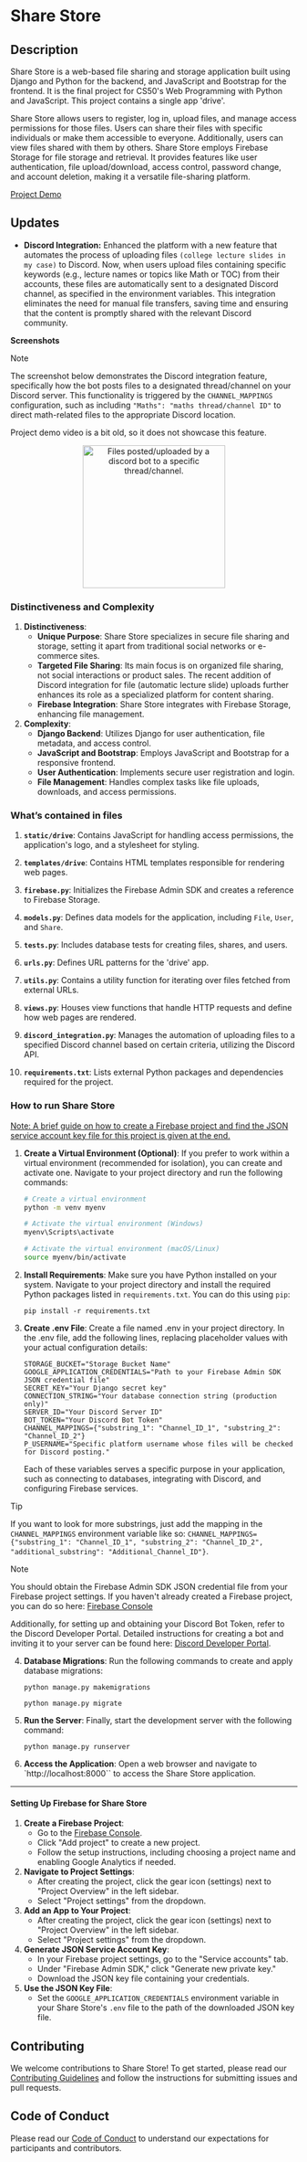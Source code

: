 # Share Store
## Description
Share Store is a web-based file sharing and storage application built using Django and Python for the backend, and JavaScript and Bootstrap for the frontend. It is the final project for CS50's Web Programming with Python and JavaScript. This project contains a single app 'drive'.

Share Store allows users to register, log in, upload files, and manage access permissions for those files. Users can share their files with specific individuals or make them accessible to everyone. Additionally, users can view files shared with them by others. Share Store employs Firebase Storage for file storage and retrieval. It provides features like user authentication, file upload/download, access control, password change, and account deletion, making it a versatile file-sharing platform.

[Project Demo](https://youtu.be/0iN3-Odnxy0?si=5VipCIYMWm4CGpjJ)

## Updates
- **Discord Integration:** Enhanced the platform with a new feature that automates the process of uploading files `(college lecture slides in my case)` to Discord. Now, when users upload files containing specific keywords (e.g., lecture names or topics like Math or TOC) from their accounts, these files are automatically sent to a designated Discord channel, as specified in the environment variables. This integration eliminates the need for manual file transfers, saving time and ensuring that the content is promptly shared with the relevant Discord community.

**Screenshots**

> [!NOTE]
> The screenshot below demonstrates the Discord integration feature, specifically how the bot posts files to a designated thread/channel on your Discord server. This functionality is triggered by the `CHANNEL_MAPPINGS` configuration, such as including `"Maths": "maths thread/channel ID"` to direct math-related files to the appropriate Discord location.
>
> Project demo video is a bit old, so it does not showcase this feature.

<section style="text-align:center" align="center">
    <img src='screenshots/dev-wizard-automated-upload.jpg?raw=true' alt='Files posted/uploaded by a discord bot to a specific thread/channel.' width='250px' />
</section>

### Distinctiveness and Complexity
1. **Distinctiveness**:
    - **Unique Purpose**: Share Store specializes in secure file sharing and storage, setting it apart from traditional social networks or e-commerce sites.
    - **Targeted File Sharing**: Its main focus is on organized file sharing, not social interactions or product sales. The recent addition of Discord integration for file (automatic lecture slide) uploads further enhances its role as a specialized platform for content sharing.
    - **Firebase Integration**: Share Store integrates with Firebase Storage, enhancing file management.
2. **Complexity**:
    - **Django Backend**: Utilizes Django for user authentication, file metadata, and access control.
    - **JavaScript and Bootstrap**: Employs JavaScript and Bootstrap for a responsive frontend.
    - **User Authentication**: Implements secure user registration and login.
    - **File Management**: Handles complex tasks like file uploads, downloads, and access permissions.

### What’s contained in files
1. **`static/drive`**: Contains JavaScript for handling access permissions, the application's logo, and a stylesheet for styling.

2. **`templates/drive`**: Contains HTML templates responsible for rendering web pages.

3. **`firebase.py`**: Initializes the Firebase Admin SDK and creates a reference to Firebase Storage.

4. **`models.py`**: Defines data models for the application, including `File`, `User`, and `Share`.

5. **`tests.py`**: Includes database tests for creating files, shares, and users.

6. **`urls.py`**: Defines URL patterns for the 'drive' app.

7. **`utils.py`**: Contains a utility function for iterating over files fetched from external URLs.

8. **`views.py`**: Houses view functions that handle HTTP requests and define how web pages are rendered.

9. **`discord_integration.py`**: Manages the automation of uploading files to a specified Discord channel based on certain criteria, utilizing the Discord API.

10. **`requirements.txt`**: Lists external Python packages and dependencies required for the project.


### How to run Share Store
[Note: A brief guide on how to create a Firebase project and find the JSON service account key file for this project is given at the end.](#setting-up-firebase-for-share-store)

1. **Create a Virtual Environment (Optional)**:
   If you prefer to work within a virtual environment (recommended for isolation), you can create and activate one. Navigate to your project directory and run the following commands:

   ```bash
   # Create a virtual environment
   python -m venv myenv

   # Activate the virtual environment (Windows)
   myenv\Scripts\activate

   # Activate the virtual environment (macOS/Linux)
   source myenv/bin/activate
   ```

2. **Install Requirements**:
    Make sure you have Python installed on your system.
    Navigate to your project directory and install the required Python packages listed in `requirements.txt`. You can do this using `pip`:
    ```
    pip install -r requirements.txt
    ```
3. **Create .env File**:
    Create a file named .env in your project directory.
    In the .env file, add the following lines, replacing placeholder values with your actual configuration details:
    ```
    STORAGE_BUCKET="Storage Bucket Name"
    GOOGLE_APPLICATION_CREDENTIALS="Path to your Firebase Admin SDK JSON credential file"
    SECRET_KEY="Your Django secret key"
    CONNECTION_STRING="Your database connection string (production only)"
    SERVER_ID="Your Discord Server ID"
    BOT_TOKEN="Your Discord Bot Token"
    CHANNEL_MAPPINGS={"substring_1": "Channel_ID_1", "substring_2": "Channel_ID_2"}
    P_USERNAME="Specific platform username whose files will be checked for Discord posting."
    ```
    Each of these variables serves a specific purpose in your application, such as connecting to databases, integrating with Discord, and configuring Firebase services.

> [!TIP]
> If you want to look for more substrings, just add the mapping in the `CHANNEL_MAPPINGS` environment variable like so: `CHANNEL_MAPPINGS={"substring_1": "Channel_ID_1", "substring_2": "Channel_ID_2", "additional_substring": "Additional_Channel_ID"}`.

> [!NOTE]
> You should obtain the Firebase Admin SDK JSON credential file from your Firebase project settings. If you haven't already created a Firebase project, you can do so here: [Firebase Console](https://console.firebase.google.com/)
>
> Additionally, for setting up and obtaining your Discord Bot Token, refer to the Discord Developer Portal. Detailed instructions for creating a bot and inviting it to your server can be found here: [Discord Developer Portal](https://discord.com/developers/docs/intro).

4. **Database Migrations**:
    Run the following commands to create and apply database migrations:
    ```
    python manage.py makemigrations
    ```
    ```
    python manage.py migrate
    ```
5. **Run the Server**:
    Finally, start the development server with the following command:
    ```
    python manage.py runserver
    ```
6. **Access the Application**:
    Open a web browser and navigate to `http://localhost:8000`` to access the Share Store application.

---
#### Setting Up Firebase for Share Store
1. **Create a Firebase Project**:
    - Go to the [Firebase Console](https://console.firebase.google.com/).
    - Click "Add project" to create a new project.
    - Follow the setup instructions, including choosing a project name and enabling Google Analytics if needed.
2. **Navigate to Project Settings**:
    - After creating the project, click the gear icon (settings) next to "Project Overview" in the left sidebar.
    - Select "Project settings" from the dropdown.
3. **Add an App to Your Project**:
    - After creating the project, click the gear icon (settings) next to "Project Overview" in the left sidebar.
    - Select "Project settings" from the dropdown.
4. **Generate JSON Service Account Key**:
    - In your Firebase project settings, go to the "Service accounts" tab.
    - Under "Firebase Admin SDK," click "Generate new private key."
    - Download the JSON key file containing your credentials.
5. **Use the JSON Key File**:
    - Set the `GOOGLE_APPLICATION_CREDENTIALS` environment variable in your Share Store's `.env` file to the path of the downloaded JSON key file.

## Contributing

We welcome contributions to Share Store! To get started, please read our [Contributing Guidelines](CONTRIBUTING.md) and follow the instructions for submitting issues and pull requests.

## Code of Conduct

Please read our [Code of Conduct](CODE_OF_CONDUCT.md) to understand our expectations for participants and contributors.
